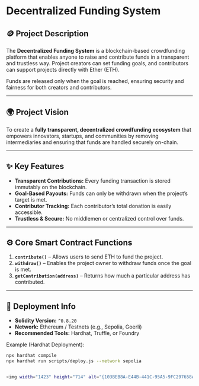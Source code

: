 # Decentralized Funding System

## 🪙 Project Description
The **Decentralized Funding System** is a blockchain-based crowdfunding platform that enables anyone to raise and contribute funds in a transparent and trustless way. Project creators can set funding goals, and contributors can support projects directly with Ether (ETH).

Funds are released only when the goal is reached, ensuring security and fairness for both creators and contributors.

---

## 🌍 Project Vision
To create a **fully transparent, decentralized crowdfunding ecosystem** that empowers innovators, startups, and communities by removing intermediaries and ensuring that funds are handled securely on-chain.

---

## ✨ Key Features
- **Transparent Contributions:** Every funding transaction is stored immutably on the blockchain.
- **Goal-Based Payouts:** Funds can only be withdrawn when the project’s target is met.
- **Contributor Tracking:** Each contributor’s total donation is easily accessible.
- **Trustless & Secure:** No middlemen or centralized control over funds.

---

## ⚙️ Core Smart Contract Functions
1. **`contribute()`** – Allows users to send ETH to fund the project.  
2. **`withdraw()`** – Enables the project owner to withdraw funds once the goal is met.  
3. **`getContribution(address)`** – Returns how much a particular address has contributed.

---

## 🧩 Deployment Info
- **Solidity Version:** `^0.8.20`
- **Network:** Ethereum / Testnets (e.g., Sepolia, Goerli)
- **Recommended Tools:** Hardhat, Truffle, or Foundry

Example (Hardhat Deployment):
```bash
npx hardhat compile
npx hardhat run scripts/deploy.js --network sepolia


<img width="1423" height="714" alt="{103BEB8A-E44B-441C-95A5-9FC297658A9E}" src="https://github.com/user-attachments/assets/ca246978-25e2-48d0-9441-9d20207ce6a9" />
